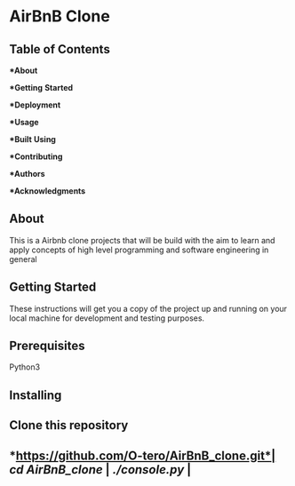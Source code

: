 # AirBnB Clone

## Table of Contents

__*About__

__*Getting__ __Started__

__*Deployment__

__*Usage__

__*Built__ __Using__

__*Contributing__

__*Authors__

__*Acknowledgments__

 ## About

This is a Airbnb clone projects that will be build with the aim to learn and apply concepts of high level programming and software engineering in general 

## Getting Started
These instructions will get you a copy of the project up and running on your local machine for development and testing purposes.

## Prerequisites
Python3

## Installing
Clone this repository 
--------------------------------------------
*https://github.com/O-tero/AirBnB_clone.git*|
*cd AirBnB_clone*                           |
*./console.py*                              |
---------------------------------------------